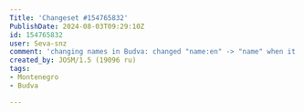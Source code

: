 ```yaml
---
Title: 'Changeset #154765832'
PublishDate: 2024-08-03T09:29:10Z
id: 154765832
user: Seva-snz
comment: 'changing names in Budva: changed "name:en" -> "name" when it''s the only name, deleted "name:en" when "name:en" == "name" or other "locales". If values of tags are different, it is saved.'
created_by: JOSM/1.5 (19096 ru)
tags:
- Montenegro
- Budva

---
```

